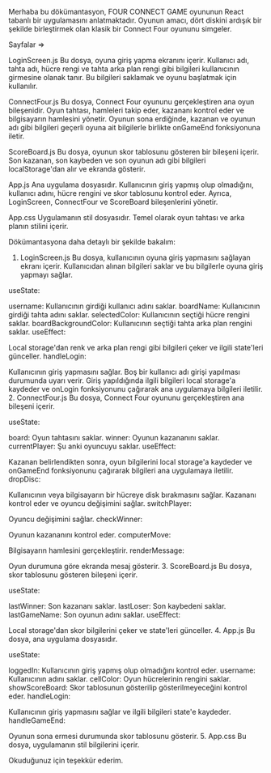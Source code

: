 Merhaba bu dökümantasyon, FOUR CONNECT GAME oyununun React tabanlı bir uygulamasını anlatmaktadır. Oyunun amacı, dört diskini ardışık bir şekilde birleştirmek olan klasik bir Connect Four oyununu simgeler.

Sayfalar =>

LoginScreen.js
Bu dosya, oyuna giriş yapma ekranını içerir. Kullanıcı adı, tahta adı, hücre rengi ve tahta arka plan rengi gibi bilgileri kullanıcının girmesine olanak tanır. Bu bilgileri saklamak ve oyunu başlatmak için kullanılır.

ConnectFour.js
Bu dosya, Connect Four oyununu gerçekleştiren ana oyun bileşenidir. Oyun tahtası, hamleleri takip eder, kazananı kontrol eder ve bilgisayarın hamlesini yönetir. Oyunun sona erdiğinde, kazanan ve oyunun adı gibi bilgileri geçerli oyuna ait bilgilerle birlikte onGameEnd fonksiyonuna iletir.

ScoreBoard.js
Bu dosya, oyunun skor tablosunu gösteren bir bileşeni içerir. Son kazanan, son kaybeden ve son oyunun adı gibi bilgileri localStorage'dan alır ve ekranda gösterir.

App.js
Ana uygulama dosyasıdır. Kullanıcının giriş yapmış olup olmadığını, kullanıcı adını, hücre rengini ve skor tablosunu kontrol eder. Ayrıca, LoginScreen, ConnectFour ve ScoreBoard bileşenlerini yönetir.

App.css
Uygulamanın stil dosyasıdır. Temel olarak oyun tahtası ve arka planın stilini içerir.

Dökümantasyona daha detaylı bir şekilde bakalım:

1. LoginScreen.js
Bu dosya, kullanıcının oyuna giriş yapmasını sağlayan ekranı içerir. Kullanıcıdan alınan bilgileri saklar ve bu bilgilerle oyuna giriş yapmayı sağlar.

useState:

username: Kullanıcının girdiği kullanıcı adını saklar.
boardName: Kullanıcının girdiği tahta adını saklar.
selectedColor: Kullanıcının seçtiği hücre rengini saklar.
boardBackgroundColor: Kullanıcının seçtiği tahta arka plan rengini saklar.
useEffect:

Local storage'dan renk ve arka plan rengi gibi bilgileri çeker ve ilgili state'leri günceller.
handleLogin:

Kullanıcının giriş yapmasını sağlar.
Boş bir kullanıcı adı girişi yapılması durumunda uyarı verir.
Giriş yapıldığında ilgili bilgileri local storage'a kaydeder ve onLogin fonksiyonunu çağırarak ana uygulamaya bilgileri iletilir.
2. ConnectFour.js
Bu dosya, Connect Four oyununu gerçekleştiren ana bileşeni içerir.

useState:

board: Oyun tahtasını saklar.
winner: Oyunun kazananını saklar.
currentPlayer: Şu anki oyuncuyu saklar.
useEffect:

Kazanan belirlendikten sonra, oyun bilgilerini local storage'a kaydeder ve onGameEnd fonksiyonunu çağırarak bilgileri ana uygulamaya iletilir.
dropDisc:

Kullanıcının veya bilgisayarın bir hücreye disk bırakmasını sağlar.
Kazananı kontrol eder ve oyuncu değişimini sağlar.
switchPlayer:

Oyuncu değişimini sağlar.
checkWinner:

Oyunun kazananını kontrol eder.
computerMove:

Bilgisayarın hamlesini gerçekleştirir.
renderMessage:

Oyun durumuna göre ekranda mesaj gösterir.
3. ScoreBoard.js
Bu dosya, skor tablosunu gösteren bileşeni içerir.

useState:

lastWinner: Son kazananı saklar.
lastLoser: Son kaybedeni saklar.
lastGameName: Son oyunun adını saklar.
useEffect:

Local storage'dan skor bilgilerini çeker ve state'leri günceller.
4. App.js
Bu dosya, ana uygulama dosyasıdır.

useState:

loggedIn: Kullanıcının giriş yapmış olup olmadığını kontrol eder.
username: Kullanıcının adını saklar.
cellColor: Oyun hücrelerinin rengini saklar.
showScoreBoard: Skor tablosunun gösterilip gösterilmeyeceğini kontrol eder.
handleLogin:

Kullanıcının giriş yapmasını sağlar ve ilgili bilgileri state'e kaydeder.
handleGameEnd:

Oyunun sona ermesi durumunda skor tablosunu gösterir.
5. App.css
Bu dosya, uygulamanın stil bilgilerini içerir.

Okuduğunuz için teşekkür ederim.
